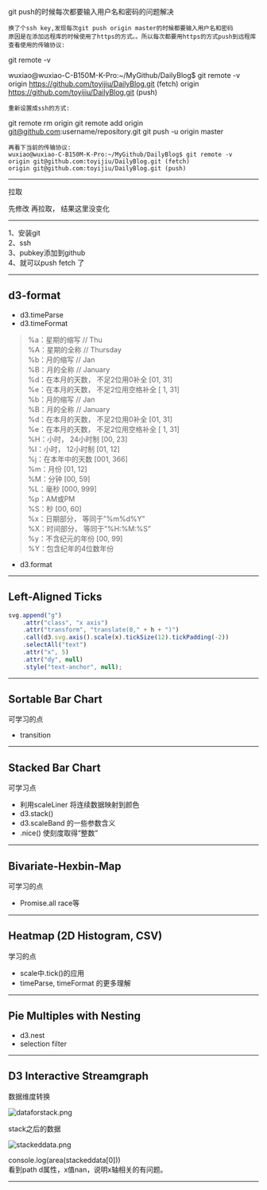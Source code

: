 
git push的时候每次都要输入用户名和密码的问题解决

    换了个ssh key,发现每次git push origin master的时候都要输入用户名和密码
    原因是在添加远程库的时候使用了https的方式。。所以每次都要用https的方式push到远程库
    查看使用的传输协议:

git remote -v

wuxiao@wuxiao-C-B150M-K-Pro:~/MyGithub/DailyBlog$ git remote -v
origin https://github.com/toyijiu/DailyBlog.git (fetch)
origin https://github.com/toyijiu/DailyBlog.git (push)

    重新设置成ssh的方式:

git remote rm origin
git remote add origin git@github.com:username/repository.git
git push -u origin master

    再看下当前的传输协议:
    wuxiao@wuxiao-C-B150M-K-Pro:~/MyGithub/DailyBlog$ git remote -v
    origin git@github.com:toyijiu/DailyBlog.git (fetch)
    origin git@github.com:toyijiu/DailyBlog.git (push)


-----------------------
拉取  

先修改  再拉取， 结果这里没变化

------------------------
1、安装git  
2、ssh  
3、pubkey添加到github  
4、就可以push  fetch 了

-----------------------
## d3-format
* d3.timeParse
* d3.timeFormat
> %a：星期的缩写 // Thu  
%A：星期的全称 // Thursday  
%b：月的缩写 // Jan  
%B：月的全称 // January  
%d：在本月的天数， 不足2位用0补全 [01, 31]  
%e：在本月的天数， 不足2位用空格补全 [ 1, 31]  
%b：月的缩写 // Jan  
%B：月的全称 // January  
%d：在本月的天数， 不足2位用0补全 [01, 31]  
%e：在本月的天数， 不足2位用空格补全 [ 1, 31]   
%H：小时， 24小时制 [00, 23]  
%I：小时， 12小时制 [01, 12]  
%j：在本年中的天数 [001, 366]  
%m：月份 [01, 12]  
%M：分钟 [00, 59]  
%L：毫秒 [000, 999]  
%p：AM或PM  
%S：秒 [00, 60]  
%x：日期部分， 等同于”%m%d%Y”  
%X：时间部分， 等同于”%H:%M:%S”  
%y：不含纪元的年份 [00, 99]  
%Y：包含纪年的4位数年份  

* d3.format

--------------
## Left-Aligned Ticks

```javascript
svg.append("g")
    .attr("class", "x axis")
    .attr("transform", "translate(0," + h + ")")
    .call(d3.svg.axis().scale(x).tickSize(12).tickPadding(-2))
    .selectAll("text")
    .attr("x", 5)
    .attr("dy", null)
    .style("text-anchor", null);
```

--------------
## Sortable Bar Chart
可学习的点
- transition
-------------
## Stacked Bar Chart
可学习点
- 利用scaleLiner 将连续数据映射到颜色
- d3.stack()
- d3.scaleBand 的一些参数含义
- .nice() 使刻度取得“整数”
-------------
## Bivariate-Hexbin-Map
可学习的点
- Promise.all race等
-------------
## Heatmap (2D Histogram, CSV)
学习的点
- scale中.tick()的应用
- timeParse, timeFormat 的更多理解
---------------
## Pie Multiples with Nesting
- d3.nest
- selection filter
----------------
## D3 Interactive Streamgraph

数据维度转换

![dataforstack.png](https://upload-images.jianshu.io/upload_images/12926915-1b9f57674513d463.png?imageMogr2/auto-orient/strip%7CimageView2/2/w/1240)

stack之后的数据

![stackeddata.png](https://upload-images.jianshu.io/upload_images/12926915-347b1463c86c3132.png?imageMogr2/auto-orient/strip%7CimageView2/2/w/1240)

console.log(area(stackeddata[0]))  
看到path d属性，x值nan，说明x轴相关的有问题。

-------